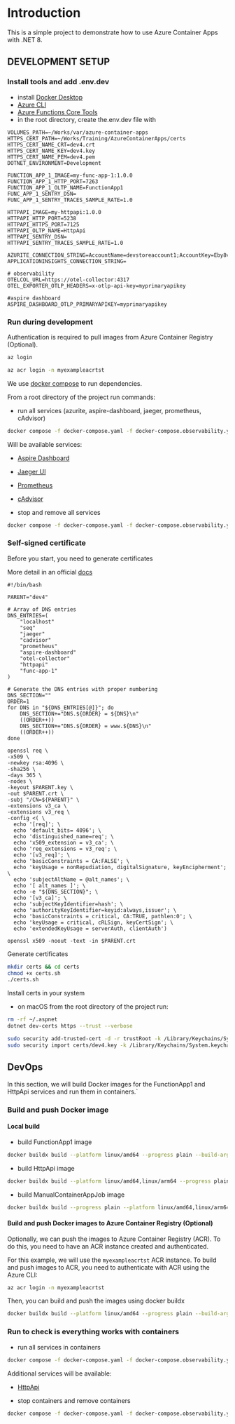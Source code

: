 # Introduction

This is a simple project to demonstrate how to use Azure Container Apps with .NET 8.

## DEVELOPMENT SETUP

### Install tools and add .env.dev

- install [Docker Desktop](https://www.docker.com/products/docker-desktop/)
- [Azure CLI](https://learn.microsoft.com/en-us/cli/azure/)
- [Azure Functions Core Tools](https://docs.microsoft.com/en-us/azure/azure-functions/functions-run-local)
- in the root directory, create the.env.dev file with

```.env.dev
VOLUMES_PATH=~/Works/var/azure-container-apps
HTTPS_CERT_PATH=~/Works/Training/AzureContainerApps/certs
HTTPS_CERT_NAME_CRT=dev4.crt
HTTPS_CERT_NAME_KEY=dev4.key
HTTPS_CERT_NAME_PEM=dev4.pem
DOTNET_ENVIRONMENT=Development

FUNCTION_APP_1_IMAGE=my-func-app-1:1.0.0
FUNCTION_APP_1_HTTP_PORT=7263
FUNCTION_APP_1_OLTP_NAME=FunctionApp1
FUNC_APP_1_SENTRY_DSN=
FUNC_APP_1_SENTRY_TRACES_SAMPLE_RATE=1.0

HTTPAPI_IMAGE=my-httpapi:1.0.0
HTTPAPI_HTTP_PORT=5238
HTTPAPI_HTTPS_PORT=7125
HTTPAPI_OLTP_NAME=HttpApi
HTTPAPI_SENTRY_DSN=
HTTPAPI_SENTRY_TRACES_SAMPLE_RATE=1.0

AZURITE_CONNECTION_STRING=AccountName=devstoreaccount1;AccountKey=Eby8vdM02xNOcqFlqUwJPLlmEtlCDXJ1OUzFT50uSRZ6IFsuFq2UVErCz4I6tq/K1SZFPTOtr/KBHBeksoGMGw==;DefaultEndpointsProtocol=http;BlobEndpoint=http://azurite:10000/devstoreaccount1;QueueEndpoint=http://azurite:10001/devstoreaccount1;TableEndpoint=http://azurite:10002/devstoreaccount1;
APPLICATIONINSIGHTS_CONNECTION_STRING=

# observability
OTELCOL_URL=https://otel-collector:4317
OTEL_EXPORTER_OTLP_HEADERS=x-otlp-api-key=myprimaryapikey

#aspire dashboard
ASPIRE_DASHBOARD_OTLP_PRIMARYAPIKEY=myprimaryapikey
```

### Run during development

Authentication is required to pull images from Azure Container Registry (Optional).

```bash
az login
```

```bash
az acr login -n myexampleacrtst
```

We use [docker compose](https://docs.docker.com/compose/) to run dependencies.

From a root directory of the project run commands:

- run all services (azurite, aspire-dashboard, jaeger, prometheus, cAdvisor)

```bash
docker compose -f docker-compose.yaml -f docker-compose.observability.yaml --env-file .env.dev -p my-container-apps up --build --remove-orphans
```

Will be available services:

- [Aspire Dashboard](http://localhost:18888)
- [Jaeger UI](http://localhost:16686)
- [Prometheus](http://localhost:9090)
- [cAdvisor](http://localhost:8083)

- stop and remove all services

```bash
docker compose -f docker-compose.yaml -f docker-compose.observability.yaml --env-file .env.dev -p my-container-apps down
```

### Self-signed certificate

Before you start, you need to generate certificates

More detail in an
official [docs](https://learn.microsoft.com/en-us/dotnet/core/additional-tools/self-signed-certificates-guide#with-openssl)

```text
#!/bin/bash

PARENT="dev4"

# Array of DNS entries
DNS_ENTRIES=(
    "localhost"
    "seq"
    "jaeger"
    "cadvisor"
    "prometheus"
    "aspire-dashboard"
    "otel-collector"
    "httpapi"
    "func-app-1"
)

# Generate the DNS entries with proper numbering
DNS_SECTION=""
ORDER=1
for DNS in "${DNS_ENTRIES[@]}"; do
    DNS_SECTION+="DNS.${ORDER} = ${DNS}\n"
    ((ORDER++))
    DNS_SECTION+="DNS.${ORDER} = www.${DNS}\n"
    ((ORDER++))
done

openssl req \
-x509 \
-newkey rsa:4096 \
-sha256 \
-days 365 \
-nodes \
-keyout $PARENT.key \
-out $PARENT.crt \
-subj "/CN=${PARENT}" \
-extensions v3_ca \
-extensions v3_req \
-config <( \
  echo '[req]'; \
  echo 'default_bits= 4096'; \
  echo 'distinguished_name=req'; \
  echo 'x509_extension = v3_ca'; \
  echo 'req_extensions = v3_req'; \
  echo '[v3_req]'; \
  echo 'basicConstraints = CA:FALSE'; \
  echo 'keyUsage = nonRepudiation, digitalSignature, keyEncipherment'; \
  echo 'subjectAltName = @alt_names'; \
  echo '[ alt_names ]'; \
  echo -e "${DNS_SECTION}"; \
  echo '[v3_ca]'; \
  echo 'subjectKeyIdentifier=hash'; \
  echo 'authorityKeyIdentifier=keyid:always,issuer'; \
  echo 'basicConstraints = critical, CA:TRUE, pathlen:0'; \
  echo 'keyUsage = critical, cRLSign, keyCertSign'; \
  echo 'extendedKeyUsage = serverAuth, clientAuth')

openssl x509 -noout -text -in $PARENT.crt
```

Generate certificates

```bash
mkdir certs && cd certs
chmod +x certs.sh
./certs.sh
```

Install certs in your system

- on macOS from the root directory of the project run:

```bash
rm -rf ~/.aspnet
dotnet dev-certs https --trust --verbose

sudo security add-trusted-cert -d -r trustRoot -k /Library/Keychains/System.keychain certs/dev4.crt
sudo security import certs/dev4.key -k /Library/Keychains/System.keychain
```

## DevOps

In this section, we will build Docker images for the FunctionApp1 and HttpApi services and run them in containers.`

### Build and push Docker image

#### Local build

- build FunctionApp1 image

```bash
docker buildx build --platform linux/amd64 --progress plain --build-arg BUILD_CONFIGURATION=Release --secret id=dev-crt,src=./certs/dev4.crt --secret id=dev-key,src=./certs/dev4.key -t my-func-app-1:1.0.0 -f src/FunctionApp1/Dockerfile .
```

- build HttpApi image

```bash
docker buildx build --platform linux/amd64,linux/arm64 --progress plain --build-arg BUILD_CONFIGURATION=Release --secret id=dev-crt,src=./certs/dev4.crt --secret id=dev-key,src=./certs/dev4.key -t my-httpapi:1.0.0 -f src/HttpApi/Dockerfile .
```

- build ManualContainerAppJob image

```bash
docker buildx build --progress plain --platform linux/amd64,linux/arm64 --build-arg BUILD_CONFIGURATION=Release --secret id=dev-crt,src=./certs/dev4.crt --secret id=dev-key,src=./certs/dev4.key -t my-manual-container-app-job:1.0.0 -f src/ManualContainerAppJob/Dockerfile .
```

#### Build and push Docker images to Azure Container Registry (Optional)

Optionally, we can push the images to Azure Container Registry (ACR).
To do this, you need to have an ACR instance created and authenticated.

For this example, we will use the `myexampleacrtst` ACR instance. To build and push images to ACR, you need to
authenticate with ACR using the Azure CLI:

```bash
az acr login -n myexampleacrtst
```

Then, you can build and push the images using docker buildx

```bash
docker buildx build --platform linux/amd64 --progress plain --build-arg BUILD_CONFIGURATION=Release --secret id=dev-crt,src=./certs/dev4.crt --secret id=dev-key,src=./certs/dev4.key --push -t myexampleacrtst.azurecr.io/my-func:1.0.0 -f src/FunctionApp1/Dockerfile .
```

### Run to check is everything works with containers

- run all services in containers

```bash
docker compose -f docker-compose.yaml -f docker-compose.observability.yaml -f docker-compose.func-app-1.yaml -f docker-compose.httpapi.yaml -f docker-compose.manual-container-app-job.yaml --env-file .env.dev -p my-container-apps up --build --remove-orphans 
```

Additional services will be available:

- [HttpApi](https://localhost:7125/swagger/index.html)

- stop containers and remove containers

```bash
docker compose -f docker-compose.yaml -f docker-compose.observability.yaml -f docker-compose.func-app-1.yaml -f docker-compose.httpapi.yaml --env-file .env.dev -p my-container-apps down
```